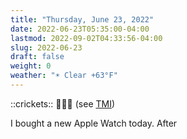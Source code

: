 ```yaml
---
title: "Thursday, June 23, 2022"
date: 2022-06-23T05:35:00-04:00
lastmod: 2022-09-02T04:33:56-04:00
slug: 2022-06-23
draft: false
weight: 0
weather: "☀️ Clear +63°F"
---
```


::crickets:: 🦗🦗🦗 (see [TMI](/2022/tmi))

I bought a new Apple Watch today. After

[//]: # "Exported with love from a post written in Org mode"
[//]: # "- https://github.com/kaushalmodi/ox-hugo"
